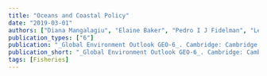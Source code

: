 ```yaml
---
title: "Oceans and Coastal Policy"
date: "2019-03-01"
authors: ["Diana Mangalagiu", "Elaine Baker", "Pedro I J Fidelman", "Leandra R Goncalves", "Peter Harris", "James Hollway", "Jake C Rice"]
publication_types: ["6"]
publication: "_Global Environment Outlook GEO-6_. Cambridge: Cambridge University Press, _pp. 349--372_"
publication_short: "_Global Environment Outlook GEO-6_. Cambridge: Cambridge University Press, _pp. 349--372_"
tags: [Fisheries]
---
```

